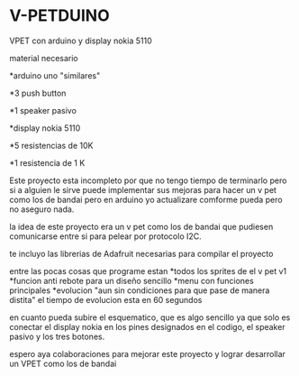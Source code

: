 # V-PETDUINO
VPET con arduino y display nokia 5110
 
 material necesario 
 
 *arduino uno "similares"
 
 *3 push button
 
 *1 speaker pasivo
 
 *display nokia 5110
 
 *5 resistencias de 10K
 
 *1 resistencia de 1 K
 

Este proyecto esta incompleto por que no tengo tiempo de terminarlo pero si a alguien le sirve 
puede implementar sus mejoras para hacer un v pet como los de bandai pero en arduino yo actualizare
comforme pueda pero no aseguro nada.

la idea de este proyecto era un v pet como los de bandai que pudiesen comunicarse entre si para pelear
por protocolo I2C.

te incluyo las librerias de Adafruit necesarias para compilar el proyecto

entre las pocas cosas que programe estan
*todos los sprites de el v pet v1
*funcion anti rebote para un diseño sencillo
*menu con funciones principales
*evolucion "aun sin condiciones para que pase de manera distita" el tiempo de evolucion esta en 60 segundos

en cuanto pueda subire el esquematico, que es algo sencillo ya que solo es conectar el display nokia en los pines designados
en el codigo, el speaker pasivo y  los tres botones.

espero aya colaboraciones para mejorar este proyecto y lograr desarrollar un VPET como los de bandai
